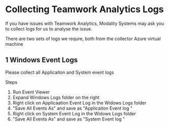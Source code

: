 
# Collecting Teamwork Analytics Logs

If you have issues with Teamwork Analytics, Modality Systems may ask you to collect logs for us to analyse the issue.

There are two sets of logs we requre, both from the collector Azure virtual machine

## 1 Windows Event Logs

Please collect all Applicaiton and System event logs

Steps
  1. Run Event Viewer
  2. Expand Windows Logs folder on the right
  3. Right click on Applicaation Event Log in the Widows Logs folder
  4. "Save All Events As" and save as "Applicaiton Event log <CustomerName> <date>"
  6. Right click on System Event Log in the Widows Logs folder
  7. "Save All Events As" and save as "System Event log <CustomerName> <date>"
  
 
